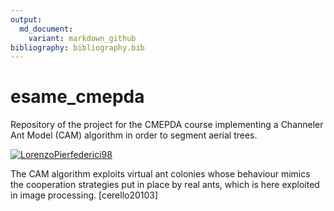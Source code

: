 ```yaml
---
output:
  md_document:
    variant: markdown_github
bibliography: bibliography.bib
---
```


# esame_cmepda
Repository of the project for the CMEPDA course implementing a Channeler Ant Model (CAM) algorithm in order to segment aerial trees.

[![LorenzoPierfederici98](https://circleci.com/gh/LorenzoPierfederici98/esame_cmepda.svg?style=shield)](https://app.circleci.com/pipelines/github/LorenzoPierfederici98/esame_cmepda)

The CAM algorithm exploits virtual ant colonies whose behaviour mimics the cooperation strategies put in place by real ants, which is here exploited in image processing.
[cerello20103]
